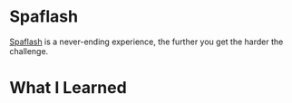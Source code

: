# Spaflash
<a href="https://play.google.com/store/apps/details?id=com.flash.spaflash" target="_blank">Spaflash</a> is a never-ending experience, the further you get the harder the challenge.
# What I Learned
